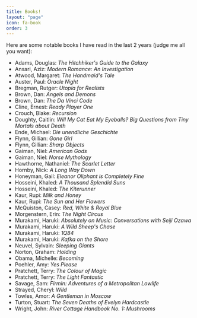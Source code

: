 ```yaml
---
title: Books!
layout: "page"
icon: fa-book
order: 3
---
```


Here are some notable books I have read in the last 2 years (judge me all you want):

- Adams, Douglas: *The Hitchhiker's Guide to the Galaxy*
- Ansari, Aziz: *Modern Romance: An Investigation*
- Atwood, Margaret: *The Handmaid's Tale*
- Auster, Paul: *Oracle Night*
- Bregman, Rutger: *Utopia for Realists* 
- Brown, Dan: *Angels and Demons*
- Brown, Dan: *The Da Vinci Code*
- Cline, Ernest: *Ready Player One*
- Crouch, Blake: *Recursion*
- Doughty, Caitlin: *Will My Cat Eat My Eyeballs? Big Questions from Tiny Mortals about Death*
- Ende, Michael: *Die unendliche Geschichte*
- Flynn, Gillian: *Gone Girl*
- Flynn, Gillian: *Sharp Objects*
- Gaiman, Niel: *American Gods*
- Gaiman, Niel: *Norse Mythology*
- Hawthorne, Nathaniel: *The Scarlet Letter*
- Hornby, Nick: *A Long Way Down*
- Honeyman, Gail: *Eleanor Oliphant is Completely Fine*
- Hosseini, Khaled: *A Thousand Splendid Suns*
- Hosseini, Khaled: *The Kiterunner*
- Kaur, Rupi: *Milk and Honey*
- Kaur, Rupi: *The Sun and Her Flowers*
- McQuiston, Casey: *Red, White & Royal Blue* 
- Morgenstern, Erin: *The Night Circus*
- Murakami, Haruki: *Absolutely on Music: Conversations with Seiji Ozawa* 
- Murakami, Haruki: *A Wild Sheep's Chase* 
- Murakami, Haruki: *1Q84* 
- Murakami, Haruki: *Kafka on the Shore*
- Neuvel, Sylvain: *Sleeping Giants*
- Norton, Graham: *Holding*
- Obama, Michelle: *Becoming*
- Poehler, Amy: *Yes Please* 
- Pratchett, Terry: *The Colour of Magic*
- Pratchett, Terry: *The Light Fantastic*
- Savage, Sam: *Firmin: Adventures of a Metropolitan Lowlife*
- Strayed, Cheryl: *Wild*
- Towles, Amor: *A Gentleman in Moscow*
- Turton, Stuart: *The Seven Deaths of Evelyn Hardcastle*
- Wright, John: *River Cottage Handbook No. 1: Mushrooms*
